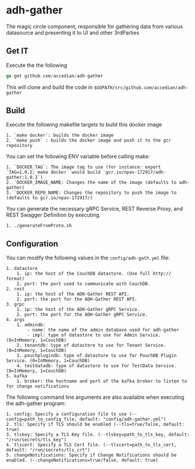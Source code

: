 # adh-gather

The magic circle component, responsible for gathering data from various datasource and presenting it to UI and other 3rdParties

## Get IT

Execute the the following

```go
go get github.com/accedian/adh-gather
```

This will clone and build the code in `$GOPATH/src/github.com/accedian/adh-gather`

## Build

Execute the following makefile targets to build this docker image

	1. `make docker`: builds the docker image
	2. `make push` : builds the docker image and push it to the gcr repository

You can set the following ENV variable before calling make: 

	1. `DOCKER_TAG`: The image tag to use (for instance: export `TAG=1.0.2; make docker` would build `gcr.io/npav-172917/adh-gather:1.0.2`)
	2. `DOCKER_IMAGE_NAME: Changes the name of the image (defaults to adh-gather)
	3. `DOCKER_REPO_NAME: Changes the repository to push the image to (defaults to gcr.io/npav-172917/)

You can generate the necessary gRPC Service, REST Reverse Proxy, and REST Swagger Definition by executing.

	1. ./generateFromProto.sh  


## Configuration

You can modify the following values in  the `config/adh-gath.yml` file:

	1. datastore
    	1. ip: the host of the CouchDB datastore. (Use full http:// format) 
    	2. port: the port used to communicate with CouchDB.
  	2. rest
    	1. ip: the host of the ADH-Gather REST API.
    	2. port: the port for the ADH-Gather REST API.
  	3. grpc
		1. ip: the host of the ADH-Gather gRPC Service.
    	2. port: the port for the ADH-Gather gRPC Service.
  	4. args
    	1. admindb: 
			- name: the name of the admin database used for adh-gather
			- impl: type of datastore to use for Admin Service. (0=InMemory, 1=CouchDB)
		2. tenantdb: type of datastore to use for Tenant Service. (0=InMemory, 1=CouchDB)
		3. pouchplugindb: type of datastore to use for PouchDB Plugin Service. (0=InMemory, 1=CouchDB)
		4. testdatadb: type of datastore to use for TestData Service. (0=InMemory, 1=CouchDB)
	5. kafka
		1. broker: the hostname and port of the kafka broker to listen to for change notifications

The following command line arguments are also available when executing the adh-gather program:
	
	1. config: Specify a configuration file to use (--config=path_to_config_file, default: "config/adh-gather.yml")
	2. tls: Specify if TLS should be enabled (--tls=true/false, default: true)
	3. tlskey: Specify a TLS Key file. (--tlskey=path_to_tls_key, default: "/run/secrets/tls_key")
	4. tlscert: Specify a TLS Cert file. (--tlscert=path_to_tls_cert, default: "/run/secrets/tls_crt")
	5. changeNotifications: Specify if Change Notifications should be enabled. (--changeNotifications=true/false, default: true)
